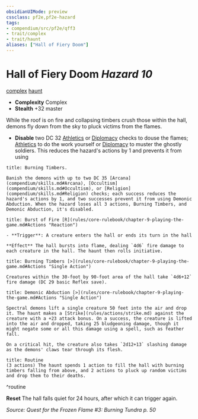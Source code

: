```yaml
---
obsidianUIMode: preview
cssclass: pf2e,pf2e-hazard
tags:
- compendium/src/pf2e/qff3
- trait/complex
- trait/haunt
aliases: ["Hall of Fiery Doom"]
---
```

# Hall of Fiery Doom *Hazard 10*  
[complex](rules/traits/complex.md)  [haunt](rules/traits/haunt.md)  

- **Complexity** Complex
- **Stealth** +32 master  

While the roof is on fire and collapsing timbers crush those within the hall, demons fly down from the sky to pluck victims from the flames.

- **Disable** two DC 32 [Athletics](compendium/skills.md#Athletics) or [Diplomacy](compendium/skills.md#Diplomacy) checks to douse the flames; [Athletics](compendium/skills.md#Athletics) to do the work yourself or [Diplomacy](compendium/skills.md#Diplomacy) to muster the ghostly soldiers. This reduces the hazard's actions by 1 and prevents it from using  
     
```ad-embed-ability
title: Burning Timbers.

Banish the demons with up to two DC 35 [Arcana](compendium/skills.md#Arcana), [Occultism](compendium/skills.md#Occultism), or [Religion](compendium/skills.md#Religion) checks; each success reduces the hazard's actions by 1, and two successes prevent it from using Demonic Abduction. When the hazard loses all 3 actions, Burning Timbers, and Demonic Abduction, it's disabled.
```
```ad-embed-ability
title: Burst of Fire [R](rules/core-rulebook/chapter-9-playing-the-game.md#Actions "Reaction")

- **Trigger**: A creature enters the hall or ends its turn in the hall

**Effect** The hall bursts into flame, dealing `4d6` fire damage to each creature in the hall. The haunt then rolls initiative.
```
```ad-embed-ability
title: Burning Timbers [>](rules/core-rulebook/chapter-9-playing-the-game.md#Actions "Single Action")

Creatures within the 30-foot by 90-foot area of the hall take `4d6+12` fire damage (DC 29 basic Reflex save).
```
```ad-embed-ability
title: Demonic Abduction [>](rules/core-rulebook/chapter-9-playing-the-game.md#Actions "Single Action")

Spectral demons lift a single creature 50 feet into the air and drop it. The haunt makes a [Strike](rules/actions/strike.md) against the creature with a +23 attack bonus. On a success, the creature is lifted into the air and dropped, taking 25 bludgeoning damage, though it might negate some or all this damage using a spell, such as feather fall.

On a critical hit, the creature also takes `2d12+13` slashing damage as the demons' claws tear through its flesh.
```

```ad-pf2-summary
title: Routine
(3 actions) The haunt spends 1 action to fill the hall with burning timbers falling from above, and 2 actions to pluck up random victims and drop them to their deaths.
```
^routine

**Reset** The hall falls quiet for 24 hours, after which it can trigger again.  

*Source: Quest for the Frozen Flame #3: Burning Tundra p. 50*